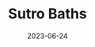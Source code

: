 ---
title: "Sutro Baths"
cc-type: place
date: 2023-06-24
hashtag: sutro-baths
location:
  - San Francisco
tags:
  - park
  - San Francisco
---